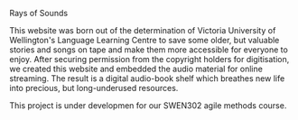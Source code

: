 Rays of Sounds

This website was born out of the determination of Victoria University of Wellington's Language Learning Centre to save some older, but valuable stories and songs on tape and make them more accessible for everyone to enjoy. After securing permission from the copyright holders for digitisation, we created this website and embedded the audio material for online streaming. The result is a digital audio-book shelf which breathes new life into precious, but long-underused resources.

This project is under developmen for our SWEN302 agile methods course.

